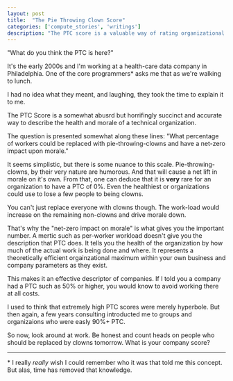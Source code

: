 ```yaml
---
layout: post
title:  "The Pie Throwing Clown Score"
categories: ['compute_stories', 'writings']
description: "The PTC score is a valuable way of rating organizational health. And an efficient way of describing organizations to other people."
---
```


"What do you think the PTC is here?"

It's the early 2000s and I'm working at a health-care data company in Philadelphia. One of the core programmers* asks me that as we're walking to lunch.

I had no idea what they meant, and laughing, they took the time to explain it to me.

The PTC Score is a somewhat abusrd but horrifingly succinct and accurate way to describe the health and morale of a technical organization.

The question is presented somewhat along these lines: "What percentage of workers could be replaced with pie-throwing-clowns and have a net-zero impact upon morale."

It seems simplistic, but there is some nuance to this scale. Pie-throwing-clowns, by their very nature are humorous. And that will cause a net lift in morale on it's own. From that, one can deduce that it is __very__ rare for an organization to have a PTC of 0%. Even the healthiest or organizations could use to lose a few people to being clowns.

You can't just replace everyone with clowns though. The work-load would increase on the remaining non-clowns and drive morale down.

That's why the "net-zero impact on morale" is what gives you the important number. A mertic such as per-worker workload doesn't give you the description that PTC does. It tells you the health of the organization by how much of the actual work is being done and where. It represents a theoretically efficient orgainzational maximum within your own business and company parameters as they exist.

This makes it an effective descriptor of companies. If I told you a company had a PTC such as 50% or higher, you would know to avoid working there at all costs.

I used to think that extremely high PTC scores were merely hyperbole. But then again, a few years consulting introducted me to groups and organizaions who were easly 90%+ PTC.

So now, look around at work. Be honest and count heads on people who should be replaced by clowns tomorrow. What is your company score?

---
\* I really _really_ wish I could remember who it was that told me this concept. But alas, time has removed that knowledge.